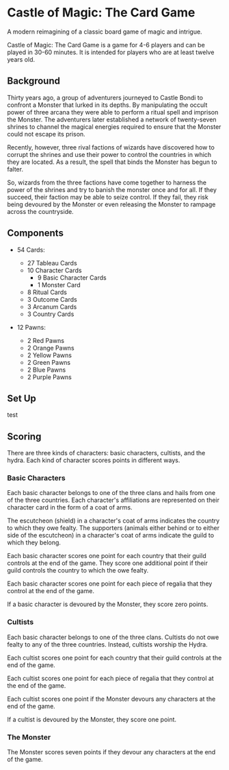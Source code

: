 # Castle of Magic: The Card Game
A modern reimagining of a classic board game of magic and intrigue.

Castle of Magic: The Card Game is a game for 4-6 players and can be played in 30-60 minutes.
It is intended for players who are at least twelve years old.

## Background
Thirty years ago, a group of adventurers journeyed to Castle Bondi to confront a Monster that lurked in its depths.
By manipulating the occult power of three arcana they were able to perform a ritual spell and imprison the Monster.
The adventurers later established a network of twenty-seven shrines to channel the magical energies required to ensure that the Monster could not escape its prison.

Recently, however, three rival factions of wizards have discovered how to corrupt the shrines and use their power to control the countries in which they are located.
As a result, the spell that binds the Monster has begun to falter.

So, wizards from the three factions have come together to harness the power of the shrines and try to banish the monster once and for all.
If they succeed, their faction may be able to seize control.
If they fail, they risk being devoured by the Monster or even releasing the Monster to rampage across the countryside.

## Components
- 54 Cards:
   - 27 Tableau Cards
   - 10 Character Cards
      - 9 Basic Character Cards
      <!-- - 3 Cultist Cards -->
      - 1 Monster Card
   - 8 Ritual Cards
   - 3 Outcome Cards
   - 3 Arcanum Cards
   - 3 Country Cards

- 12 Pawns:
   - 2 Red Pawns
   - 2 Orange Pawns
   - 2 Yellow Pawns
   - 2 Green Pawns
   - 2 Blue Pawns
   - 2 Purple Pawns

## Set Up
test

## Scoring
There are three kinds of characters: basic characters, cultists, and the hydra.
Each kind of character scores points in different ways.

### Basic Characters
Each basic character belongs to one of the three clans and hails from one of the three countries. Each character's affiliations are represented on their character card in the form of a coat of arms.

The escutcheon (shield) in a character's coat of arms indicates the country to which they owe fealty. The supporters (animals either behind or to either side of the escutcheon) in a character's coat of arms indicate the guild to which they belong.

Each basic character scores one point for each country that their guild controls at the end of the game. They score one additional point if their guild controls the country to which the owe fealty.

Each basic character scores one point for each piece of regalia that they control at the end of the game.

If a basic character is devoured by the Monster, they score zero points.

### Cultists
Each basic character belongs to one of the three clans. Cultists do not owe fealty to any of the three countries. Instead, cultists worship the Hydra.

Each cultist scores one point for each country that their guild controls at the end of the game.

Each cultist scores one point for each piece of regalia that they control at the end of the game.

Each cultist scores one point if the Monster devours any characters at the end of the game.

If a cultist is devoured by the Monster, they score one point.

### The Monster
The Monster scores seven points if they devour any characters at the end of the game.
